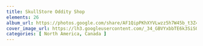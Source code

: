 ```yaml
---
title: SkullStore Oddity Shop
elements: 26
album_url: https://photos.google.com/share/AF1QipPKhXYVLwzz5h7W45b_t3Z4DLz4jxkifFnH-2TOT_7wu3T08INNXc6O7M5IAMT6_g?key=c3AtVlVSM2trWWxZU0t0bG9xeVlVUkNQWWotYlBB
cover_image_url: https://lh3.googleusercontent.com/_34_GBVYxbbTE6k3SiSOwriyRgAnbU3ErbLHgQ0R_zgAVltL_jMA929Ai1c9RfY7LRqSbhZjUsun0yiKVYypelErFoONgjl0AGkUHH-klgwPTYhnhJrH6UHn2vtVRjy-l928JZjX8YDQQ5S81brd4r_Sd9t_UNWyqNyy0CX7zayDnL3HwggDHgokrBAfjJhTvncvGokdaL8eCUBy9TTjisnegNktezzi3PHASINmhvx4upay2eTKYyddk1NP4WhKMbVAJKZNUmMC4YLq5OHHo0sW-7U0aNB_I58NBQ-ITGi6aK4SCDNRcogvugxxDP2EXwSxoKZjtCIFX06X2csXfqS_4qi85ZbvjikxcOHcCjJZvBEhf-xxPyj5_eH6FMux9jO1-q7MP0WQG0Q4EpXUem9xUYCQWxF_4ZKnmZgQhPIuWcGpQKIgeT3y38-f0uyF0kmT3iJJt7xd234_D1TRBpm2wWGCNOmfTvDIvl6IRcdzCeYotaqA_7wzoGkflsE8lD1C60X5Vl3n2S0crdFujt1bs5AP4ad5W-G4oN9GaOoLiOHbbs6u0CZbtfAls68m2LExcI99zTy29tjXerWw_tXm1H1jHqPqSxcZBo5FbcBrQEbkSSGe7xQDKQyKf9JfeByozmIisEnVQX_30iCLrkdlxQ=s195-p-k-no
categories: [ North America, Canada ]
---
```

